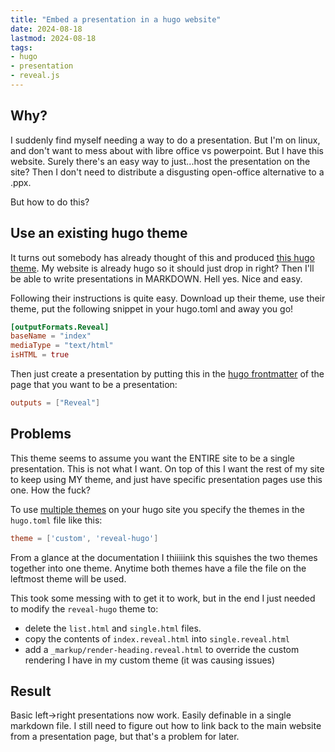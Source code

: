 ```yaml
---
title: "Embed a presentation in a hugo website"
date: 2024-08-18
lastmod: 2024-08-18
tags:
- hugo
- presentation
- reveal.js
---
```


## Why?

I suddenly find myself needing a way to do a presentation. But I'm on linux, and don't want to mess about with libre office vs powerpoint.
But I have this website. Surely there's an easy way to just...host the presentation on the site? Then I don't need to distribute a disgusting open-office alternative to a .ppx.

But how to do this?

## Use an existing hugo theme

It turns out somebody has already thought of this and produced [this hugo theme](https://github.com/joshed-io/reveal-hugo). My website is already hugo so it should just drop in right?
Then I'll be able to write presentations in MARKDOWN. Hell yes. Nice and easy.

Following their instructions is quite easy. Download up their theme, use their theme, put the following snippet in your hugo.toml and away you go!

```toml
[outputFormats.Reveal]
baseName = "index"
mediaType = "text/html"
isHTML = true
```

Then just create a presentation by putting this in the [hugo frontmatter](https://gohugo.io/content-management/front-matter/) of the page that you want to be a presentation:

```toml
outputs = ["Reveal"]
```

## Problems

This theme seems to assume you want the ENTIRE site to be a single presentation. This is not what I want.
On top of this I want the rest of my site to keep using MY theme, and just have specific presentation pages use this one. How the fuck?

To use [multiple themes](https://gohugo.io/hugo-modules/theme-components/#readout) on your hugo site you specify the themes in the `hugo.toml` file like this:

```toml
theme = ['custom', 'reveal-hugo']
```

From a glance at the documentation I thiiiiink this squishes the two themes together into one theme. Anytime both themes have a file the file on the leftmost theme will be used.

This took some messing with to get it to work, but in the end I just needed to modify the `reveal-hugo` theme to:

- delete the `list.html` and `single.html` files.
- copy the contents of `index.reveal.html` into `single.reveal.html`
- add a `_markup/render-heading.reveal.html` to override the custom rendering I have in my custom theme (it was causing issues)

## Result

Basic left->right presentations now work. Easily definable in a single markdown file.
I still need to figure out how to link back to the main website from a presentation page, but that's a problem for later.
